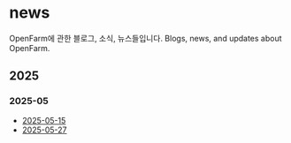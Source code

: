 # news
OpenFarm에 관한 블로그, 소식, 뉴스들입니다.
Blogs, news, and updates about OpenFarm.

## 2025
### 2025-05
 - [2025-05-15](https://github.com/simple-farming-game/news/blob/main/2025-05-15.md)
 - [2025-05-27](https://github.com/simple-farming-game/news/blob/main/2025-05-27.md)
